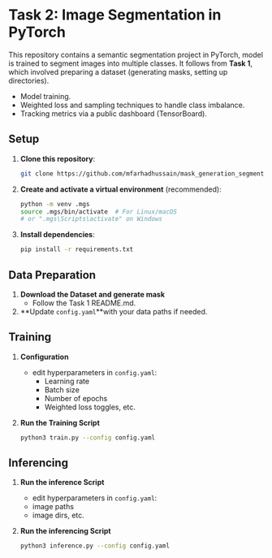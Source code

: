 # Task 2: Image Segmentation in PyTorch 

This repository contains a semantic segmentation project in PyTorch, model is trained to segment images into multiple classes. It follows from **Task 1**, which involved preparing a dataset (generating masks, setting up directories).

- Model training.
- Weighted loss and sampling techniques to handle class imbalance.
- Tracking metrics via a public dashboard (TensorBoard).



## Setup
1. **Clone this repository**:
    ```bash
    git clone https://github.com/mfarhadhussain/mask_generation_segmentation.git
    ```
2. **Create and activate a virtual environment** (recommended):
    ```bash
    python -m venv .mgs
    source .mgs/bin/activate  # For Linux/macOS
    # or ".mgs\Scripts\activate" on Windows
    ```
3. **Install dependencies**:
    ```bash
    pip install -r requirements.txt
    ```

## Data Preparation
1. **Download the Dataset and generate mask**  
   - Follow the  Task 1 README.md.
2. **Update `config.yaml`**with your data paths if needed.


## Training
1. **Configuration**  
   - edit hyperparameters in `config.yaml`:
     - Learning rate
     - Batch size
     - Number of epochs
     - Weighted loss toggles, etc. 

2. **Run the Training Script**  
   ```bash
   python3 train.py --config config.yaml

## Inferencing
1. **Run the inference Script**  
    - edit hyperparameters in `config.yaml`:
     - image paths
     - image dirs, etc.

2. **Run the inferencing Script**  
    ```bash
    python3 inference.py --config config.yaml 
